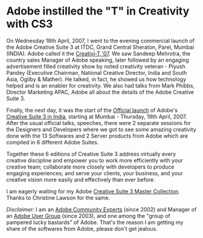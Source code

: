 # Adobe instilled the "T" in Creativity with CS3

On Wednesday 18th April, 2007, I went to the evening commercial launch of the Adobe Creative Suite 3 at ITDC, Grand Central Sheraton, Parel, Mumbai (INDIA). Adobe called it the <a href="http://www.flickr.com/photos/brajeshwar/sets/72157600090606966/">Creativi-T '07</a>. We saw Sandeep Mehrotra, the country sales Manager of Adobe speaking, later followed by an engaging advertisement filled creativity show by noted creativity veteran - Piyush Pandey (Executive Chairman, National Creative Director, India and South Asia, Ogilby & Mather). He talked, in fact, he showed us how technology helped and is an enabler for creativity. We also had talks from Mark Phibbs, Director Marketing APAC, Adobe all about the details of the Adobe Creative Suite 3.

Finally, the next day, it was the start of the <a href="/2007/adobe-creative-suite-3-india-release/">Official launch</a> of Adobe's <a href="http://www.flickr.com/photos/brajeshwar/sets/72157600094772216/">Creative Suite 3 in India</a>, starting at Mumbai - Thursday, 19th April, 2007. After the usual official talks, speeches, there were 2 separate sessions for the Designers and Developers where we got to see some amazing creativity done with the 13 Softwares and 2 Server products from Adobe which are compiled in 6 different Adobe Suites.

Together these 6 editions of Creative Suite 3 address virtually every creative discipline and empower you to work more efficiently with your creative team; collaborate more closely with developers to produce engaging experiences; and serve your clients, your business, and your creative vision more easily and effectively than ever before.

I am eagerly waiting for my Adobe <a href="http://www.adobe.com/products/creativesuite/mastercollection/">Creative Suite 3 Master Collection</a>. Thanks to Christine Lawson for the same.

<em>Disclaimer:</em> I am an <a href="http://www.adobe.com/support/forums/team_macromedia/team_members/94.html">Adobe Community Experts</a> (since 2002) and Manager of an <a href="http://www.igeeks.org/">Adobe User Group</a> (since 2003), and one among the "group of pampered lucky bastards" of Adobe. That's the reason I am getting my share of the softwares from Adobe, please don't get jealous.